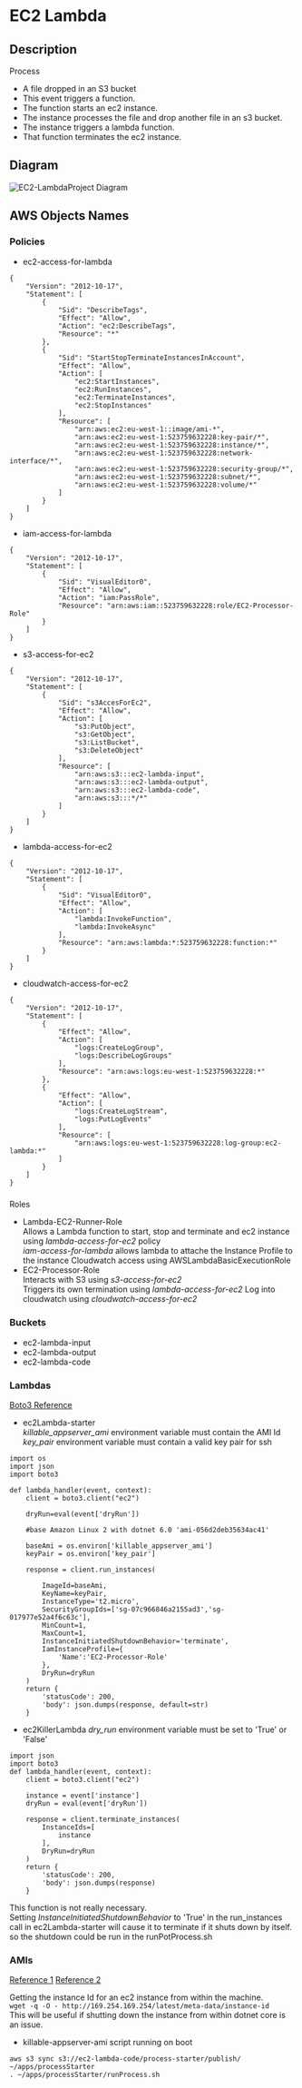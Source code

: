 # EC2 Lambda 

## Description
Process 
- A file dropped in an S3 bucket 
- This event triggers a function.
- The function starts an ec2 instance.  
- The instance processes the file and drop another file in an s3 bucket.
- The instance triggers a lambda function.
- That function terminates the ec2 instance.

## Diagram
![EC2-LambdaProject Diagram](ec2-lambda-md.png)

## AWS Objects Names

### Policies
- ec2-access-for-lambda  
```
{
	"Version": "2012-10-17",
	"Statement": [
		{
			"Sid": "DescribeTags",
			"Effect": "Allow",
			"Action": "ec2:DescribeTags",
			"Resource": "*"
		},
		{
			"Sid": "StartStopTerminateInstancesInAccount",
			"Effect": "Allow",
			"Action": [
				"ec2:StartInstances",
				"ec2:RunInstances",
				"ec2:TerminateInstances",
				"ec2:StopInstances"
			],
			"Resource": [
				"arn:aws:ec2:eu-west-1::image/ami-*",
				"arn:aws:ec2:eu-west-1:523759632228:key-pair/*",
				"arn:aws:ec2:eu-west-1:523759632228:instance/*",
				"arn:aws:ec2:eu-west-1:523759632228:network-interface/*",
				"arn:aws:ec2:eu-west-1:523759632228:security-group/*",
				"arn:aws:ec2:eu-west-1:523759632228:subnet/*",
				"arn:aws:ec2:eu-west-1:523759632228:volume/*"
			]
		}
	]
}
```
- iam-access-for-lambda
```
{
    "Version": "2012-10-17",
    "Statement": [
        {
            "Sid": "VisualEditor0",
            "Effect": "Allow",
            "Action": "iam:PassRole",
            "Resource": "arn:aws:iam::523759632228:role/EC2-Processor-Role"
        }
    ]
}
```
- s3-access-for-ec2  
```
{
    "Version": "2012-10-17",
    "Statement": [
        {
            "Sid": "s3AccesForEc2",
            "Effect": "Allow",
            "Action": [
                "s3:PutObject",
                "s3:GetObject",
                "s3:ListBucket",
                "s3:DeleteObject"
            ],
            "Resource": [
                "arn:aws:s3:::ec2-lambda-input",
                "arn:aws:s3:::ec2-lambda-output",
                "arn:aws:s3:::ec2-lambda-code",
                "arn:aws:s3:::*/*"
            ]
        }
    ]
}
```
- lambda-access-for-ec2  
```
{
    "Version": "2012-10-17",
    "Statement": [
        {
            "Sid": "VisualEditor0",
            "Effect": "Allow",
            "Action": [
                "lambda:InvokeFunction",
                "lambda:InvokeAsync"
            ],
            "Resource": "arn:aws:lambda:*:523759632228:function:*"
        }
    ]
}
```
- cloudwatch-access-for-ec2  
```
{
    "Version": "2012-10-17",
    "Statement": [
        {
            "Effect": "Allow",
            "Action": [
                "logs:CreateLogGroup",
                "logs:DescribeLogGroups"
            ],
            "Resource": "arn:aws:logs:eu-west-1:523759632228:*"
        },
        {
            "Effect": "Allow",
            "Action": [
                "logs:CreateLogStream",
                "logs:PutLogEvents"
            ],
            "Resource": [
                "arn:aws:logs:eu-west-1:523759632228:log-group:ec2-lambda:*"
            ]
        }
    ]
}
```
###
 Roles
- Lambda-EC2-Runner-Role  
    Allows a Lambda function to start, stop and terminate and ec2 instance using _lambda-access-for-ec2_ policy  
    _iam-access-for-lambda_ allows lambda to attache the Instance Profile to the instance
    Cloudwatch access using AWSLambdaBasicExecutionRole  
- EC2-Processor-Role  
    Interacts with S3 using _s3-access-for-ec2_  
    Triggers its own termination using _lambda-access-for-ec2_ 
    Log into cloudwatch using _cloudwatch-access-for-ec2_  

### Buckets
- ec2-lambda-input
- ec2-lambda-output
- ec2-lambda-code

### Lambdas
[Boto3 Reference](https://boto3.amazonaws.com/v1/documentation/api/latest/reference/services/ec2/client/run_instances.html)
- ec2Lambda-starter  
_killable_appserver_ami_ environment variable must contain the AMI Id  
_key_pair_ environment variable must contain a valid key pair for ssh  
```
import os
import json
import boto3

def lambda_handler(event, context):
    client = boto3.client("ec2")
    
    dryRun=eval(event['dryRun'])
    
    #base Amazon Linux 2 with dotnet 6.0 'ami-056d2deb35634ac41'
    
    baseAmi = os.environ['killable_appserver_ami']
    keyPair = os.environ['key_pair']
    
    response = client.run_instances(
        
        ImageId=baseAmi, 
        KeyName=keyPair,
        InstanceType='t2.micro',
        SecurityGroupIds=['sg-07c966846a2155ad3','sg-017977e52a4f6c63c'],
        MinCount=1,
        MaxCount=1,
        InstanceInitiatedShutdownBehavior='terminate',
        IamInstanceProfile={
            'Name':'EC2-Processor-Role'
        },
        DryRun=dryRun
    )
    return {
        'statusCode': 200,
        'body': json.dumps(response, default=str)
    }
```

- ec2KillerLambda
_dry_run_  environment variable must be set to 'True' or 'False'
```
import json
import boto3 
def lambda_handler(event, context):
    client = boto3.client("ec2")
    
    instance = event['instance']
    dryRun = eval(event['dryRun'])
    
    response = client.terminate_instances(
        InstanceIds=[
            instance
        ],
        DryRun=dryRun
    )
    return {
        'statusCode': 200,
        'body': json.dumps(response)
    }
```
This function is not really necessary.  
Setting _InstanceInitiatedShutdownBehavior_ to 'True' in the run_instances call in ec2Lambda-starter will cause it to terminate if it shuts down by itself. so the shutdown could be run in the runPotProcess.sh

### AMIs
[Reference 1](https://docs.servicestack.net/deploy-netcore-to-amazon-linux-2-ami#create-the-deployment-script)
[Reference 2](https://operavps.com/docs/run-command-after-boot-in-linux/)

Getting the instance Id for an ec2 instance from within the machine.  
`wget -q -O - http://169.254.169.254/latest/meta-data/instance-id`  
This will be useful if shutting down the instance from within dotnet core is an issue.

- killable-appserver-ami
script running on boot
```
aws s3 sync s3://ec2-lambda-code/process-starter/publish/ ~/apps/processStarter
. ~/apps/processStarter/runProcess.sh
```

